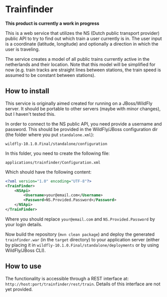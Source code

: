 Trainfinder
========================
**This product is currently a work in progress**

This is a web service that utilizes the NS (Dutch public transport provider) public API to try to find out which train a user currently is in. The user input is a coordinate (latitude, longitude) and optionally a direction in which the user is traveling.

The service creates a model of all public trains currently active in the netherlands and their location. Note that this model will be simplified for now (e.g. train tracks are straight lines between stations, the train speed is assumed to be constant between stations).

How to install
---------------
This service is originally aimed created for running on a JBoss/WildFly server. It should be portable to other servers (maybe with minor changes), but I haven't tested this.

In order to connect to the NS public API, you need provide a username and password. This should be provided in the WildFly/JBoss configuration dir (the folder where you put `standalone.xml`):
```
wildfly-10.1.0.Final/standalone/configuration
```
In this folder, you need to create the following file:
```
applications/trainfinder/Configuration.xml
```
Which should have the following content:
```xml
<?xml version="1.0" encoding="UTF-8"?>
<TrainFinder>
	<NSApi>
		<Username>your@email.com</Username>
		<Password>NS.Provided.Password</Password>
	</NSApi>
</TrainFinder>
```
Where you should replace `your@email.com` and `NS.Provided.Password` by your login details.

Now build the repository (`mvn clean package`) and deploy the generated `trainfinder.war` (in the `target` directory) to your application server (either by placing it in `wildfly-10.1.0.Final/standalone/deployments` or by using WildFly/JBoss CLI).

How to use
----------
The functionality is accessible through a REST interface at: `http://host:port/trainfinder/rest/train`. Details of this interface are not yet provided.
